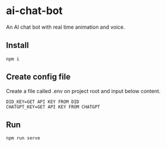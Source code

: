 # ai-chat-bot

An AI chat bot with real time animation and voice.

## Install

```
npm i
```

## Create config file

Create a file called .env on project root and input below content.

```
DID_KEY=GET API KEY FROM DID
CHATGPT_KEY=GET API KEY FROM CHATGPT
```

## Run

```
npm run serve
```
